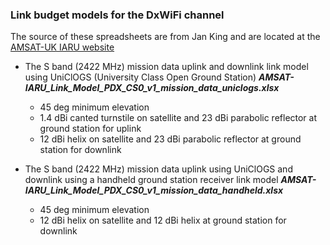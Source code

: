 ### Link budget models for the DxWiFi channel

The source of these spreadsheets are from Jan King and are located at the [AMSAT-UK IARU website](http://www.amsatuk.me.uk/iaru/spreadsheet.htm)

* The S band (2422 MHz) mission data uplink and downlink link model using UniClOGS (University Class Open Ground Station)
  ___AMSAT-IARU_Link_Model_PDX_CS0_v1_mission_data_uniclogs.xlsx___
  * 45 deg minimum elevation
  * 1.4 dBi canted turnstile on satellite and 23 dBi parabolic reflector at ground station for uplink
  * 12 dBi helix on satellite and 23 dBi parabolic reflector at ground station for downlink

* The S band (2422 MHz) mission data uplink using UniClOGS and downlink using a handheld ground station receiver link model
  ___AMSAT-IARU_Link_Model_PDX_CS0_v1_mission_data_handheld.xlsx___
  * 45 deg minimum elevation
  * 12 dBi helix on satellite and 12 dBi helix at ground station for downlink
